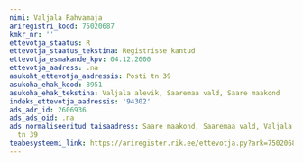 ```yaml
---
nimi: Valjala Rahvamaja
ariregistri_kood: 75020687
kmkr_nr: ''
ettevotja_staatus: R
ettevotja_staatus_tekstina: Registrisse kantud
ettevotja_esmakande_kpv: 04.12.2000
ettevotja_aadress: .na
asukoht_ettevotja_aadressis: Posti tn 39
asukoha_ehak_kood: 8951
asukoha_ehak_tekstina: Valjala alevik, Saaremaa vald, Saare maakond
indeks_ettevotja_aadressis: '94302'
ads_adr_id: 2606936
ads_ads_oid: .na
ads_normaliseeritud_taisaadress: Saare maakond, Saaremaa vald, Valjala alevik, Posti
  tn 39
teabesysteemi_link: https://ariregister.rik.ee/ettevotja.py?ark=75020687&ref=rekvisiidid
---
```

